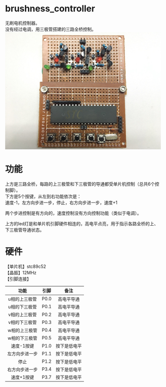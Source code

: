 # brushness_controller
无刷电机控制器。  
没有经过电调，用三极管搭建的三路全桥控制。  
![brushness_controller.jpg](https://github.com/nicekwell/brushness_controller/raw/master/brushness_controller.jpg)

# 功能
上方是三路全桥，每路的上三极管和下三极管的导通都受单片机控制（总共6个控制脚）。  
下方是5个按键，从左到右功能依次是：  
速度-1，左方向步进一步，停止，右方向步进一步，速度+1

两个步进控制是有方向的，速度控制没有方向控制功能（类似于电调）。

上方的led灯是和单片机引脚硬件相连的，高电平点亮，用于指示各路全桥的上、下三极管导通状态。

# 硬件
【单片机】stc89c52  
【晶振】12MHz  
【引脚连接】

功能 | 引脚 | 备注
:-: |:-: |:-: |
u相的上三极管 | P0.0 | 高电平导通 
u相的下三极管 | P0.1 | 高电平导通 
v相的上三极管 | P0.2 | 高电平导通 
v相的下三极管 | P0.3 | 高电平导通 
w相的上三极管 | P0.4 | 高电平导通 
w相的下三极管 | P0.5 | 高电平导通 
速度-1按键 | P1.0 |	按下是低电平
左方向步进一步 | P1.1 |	按下是低电平
停止 | P1.2 | 按下是低电平
右方向步进一步 | P3.4 |	按下是低电平
速度+1按键 | P3.7 |	按下是低电平


